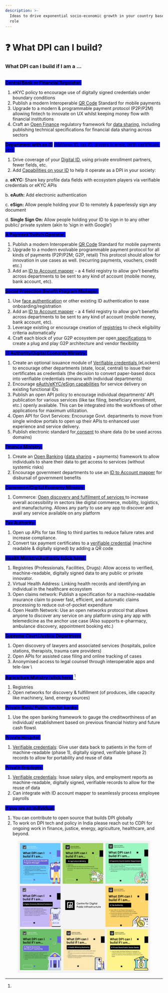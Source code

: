 ```yaml
---
description: >-
  Ideas to drive exponential socio-economic growth in your country based on your
  role
---
```


# ❓ What DPI can I build?

### What DPI can I build if I am a ...&#x20;

\
<mark style="background-color:blue;">**Central Bank or Financial Regulator:**</mark>&#x20;

1. eKYC policy to encourage use of digitally signed credentials under boundary conditions
2. Publish a modern Interoperable [QR Code](https://docs.cdpi.dev/technical-notes/digital-payment-networks/interoperable-qr-code) Standard for mobile payments
3. Upgrade to a modern & programmable payment protocol (P2P/P2M) allowing fintech to innovate on UX whilst keeping money flow with financial institutions&#x20;
4. Craft an [Open Finance](https://docs.cdpi.dev/technical-notes/data-and-credentialing-infra) regulatory framework for [data sharing](https://sahamati.org.in/what-is-account-aggregator/), including publishing technical specifications for financial data sharing across sectors

<mark style="background-color:blue;">**Department with an ID**</mark> <mark style="background-color:blue;"></mark><mark style="background-color:blue;">(National ID, tax ID, drivers license, birth certificate, etc):</mark>&#x20;

1. Drive coverage of your [Digital ID](https://docs.cdpi.dev/technical-notes/digital-ids-and-electronic-registries/digital-id), using private enrollment partners, fewer fields, etc.
2. Add [Capabilities on your ID](https://docs.cdpi.dev/technical-notes/digital-ids-and-electronic-registries/digital-id/capabilities-on-id-system) to help it operate as a DPI in your society:

a. **eKYC:** Share key profile data fields with ecosystem players via verifiable credentials or eKYC APIs

b. **eAuth:** Add electronic authentication&#x20;

c. **eSign:** Allow people holding your ID to remotely & paperlessly sign any document&#x20;

d. **Single Sign On:** Allow people holding your ID to sign in to any other public/ private system (akin to ‘sign in with Google’)

<mark style="background-color:blue;">**A Payment Switch Operator:**</mark>

1. Publish a modern Interoperable [QR Code](https://docs.cdpi.dev/technical-notes/digital-payment-networks/interoperable-qr-code) Standard for mobile payments
2. Upgrade to a modern evolvable programmable payment protocol for all kinds of payments (P2P/P2M; G2P, retail) This protocol should allow for innovation in use cases as well. (recurring payments, vouchers, credit etc.)
3. Add an [ID to Account mapper](https://g2pconnect.cdpi.dev/protocol/interfaces/beneficiary-management/mapper-architecture) - a 4 field registry to allow gov’t benefits across departments to be sent to any kind of account (mobile money, bank account, etc).

<mark style="background-color:blue;">**Social Protection Benefit Program Manager:**</mark>

1. Use [face authentication](https://docs.cdpi.dev/technical-notes/digital-ids-and-electronic-registries/digital-id/face-authentication) or other existing ID authentication to ease onboarding/registration
2. Add an [ID to Account mapper](https://g2pconnect.cdpi.dev/protocol/interfaces/beneficiary-management/mapper-architecture) - a 4 field registry to allow gov’t benefits across departments to be sent to any kind of account (mobile money, bank account, etc).
3. Leverage existing or encourage creation of [registries](https://g2pconnect.cdpi.dev/protocol/interfaces/registries) to check eligibility criteria automatically&#x20;
4. Craft each block of your G2P ecosystem per open[ specifications](https://g2pconnect.cdpi.dev/g2p-connect/readme) to create a plug and play G2P architecture and vendor flexibility

<mark style="background-color:blue;">**IT Authority/Digital Economy Ministry:**</mark>

1. Create an optional issuance module of [Verifiable credentials ](https://docs.cdpi.dev/technical-notes/data-and-credentialing-infra/verifiable-credentials)(eLockers) to encourage other departments (state, local, central) to issue their certificates as credentials (the decision to convert paper-based docs into verifiable credentials remains with individual departments)&#x20;
2. Encourage [eAuth/eKYC/eSign capabilities](https://docs.cdpi.dev/technical-notes/digital-ids-and-electronic-registries/digital-id/capabilities-on-id-system) for service delivery on existing functional IDs
3. Publish an open API policy to encourage individual departments’ API publication for various services (like tax filing, beneficiary enrollment, etc.) openly available. This can be integrated into the workflows of other applications for maximum utilization. &#x20;
4. Open API for Govt Services: Encourage Govt. departments to move from single window portals to open up their APIs to enhanced user experience and service delivery.
5. Publish electronic standard for[ consent](https://docs.cdpi.dev/technical-notes/electronic-signature-pki-and-trust-infra/econsent) to share data (to be used across domains)

<mark style="background-color:blue;">**Finance Ministry:**</mark>&#x20;

1. Create an [Open Banking](https://docs.cdpi.dev/technical-notes/data-and-credentialing-infra) ([data sharing](https://sahamati.org.in/what-is-account-aggregator/) + payments) framework to allow individuals to share their data to get access to services (without systemic risks)
2. Encourage government departments to use an [ID to Account mapper](https://g2pconnect.cdpi.dev/protocol/interfaces/beneficiary-management/mapper-architecture) for disbursal of government benefits

<mark style="background-color:blue;">**Commerce/Digital Economy Ministry:**</mark>

1. Commerce: [Open discovery and fulfilment of services ](https://docs.cdpi.dev/technical-notes/discovery-and-fulfillment-networks)to increase overall accessibility in sectors like digital commerce, mobility, logistics, and manufacturing. Allows any party to use any app to discover and avail any service available on any platform

<mark style="background-color:blue;">**Tax Authority:**</mark>&#x20;

1. Open up APIs for tax filing to third parties to reduce failure rates and increase compliance.
2. Convert tax payment certificates to a [verifiable credential](https://docs.cdpi.dev/technical-notes/data-and-credentialing-infra/verifiable-credentials) (machine readable & digitally signed) by adding a QR code

[<mark style="background-color:blue;">**Health Ministry/Authority (click here):**</mark>](https://docs.cdpi.dev/blueprints/health-connect-forthcoming)

1. Registries (Professionals, Facilities, Drugs):  Allow access to verified, machine-readable, digitally signed data to any public or private innovator.&#x20;
2. Virtual Health Address: Linking health records and identifying an individual in the healthcare ecosystem
3. Open claims network: Publish a specification for a machine-readable insurance claim to power fast, efficient, and automatic claims processing to reduce out-of-pocket expenditure
4. Open Health Network: Use an open networks protocol that allows anyone to discover any service on any platform using any app with telemedicine as the anchor use case  (Also supports e-pharmacy, ambulance discovery, appointment booking etc.)

<mark style="background-color:blue;">**Supreme Court/Justice Department**</mark>

1. Open discovery of lawyers and associated services (hospitals, police stations, therapists, trauma care providers)&#x20;
2. Open APIs for assisted case filing and online tracking of cases&#x20;
3. Anonymised access to legal counsel through interoperable apps and tele-law \


[<mark style="background-color:blue;">**Agriculture Ministry (click here)**</mark>  ](#user-content-fn-1)[^1]

1. Registries&#x20;
2. Open networks for discovery & fulfillment (of produces, idle capacity like machinery, land, energy sources)

<mark style="background-color:blue;">**Private Bank/ Public sector banks:**</mark>

1. Use the open banking framework to gauge the creditworthiness of an individual/ establishment based on previous financial history and future cash flows\


<mark style="background-color:blue;">**Private Hospital:**</mark>&#x20;

1. [Verifiable credentials](https://docs.cdpi.dev/technical-notes/data-and-credentialing-infra/verifiable-credentials): Give user data back to patients in the form of machine-readable (phase 1), digitally signed, verifiable (phase 2) records to allow for portability and reuse of data&#x20;

<mark style="background-color:blue;">**Private Employer:**</mark>

1. [Verifiable credentials](https://docs.cdpi.dev/technical-notes/data-and-credentialing-infra/verifiable-credentials): Issue salary slips, and employment reports as machine-readable, digitally signed, verifiable records to allow for the reuse of data&#x20;
2. Can integrate with ID account mapper to seamlessly process employee payrolls

<mark style="background-color:blue;">**If you are an individual:**</mark>&#x20;

1. You can contribute to open source that builds DPI globally&#x20;
2. To work on DPI tech and policy in India please reach out to CDPI for ongoing work in finance, justice, energy, agriculture, healthcare, and beyond.&#x20;

<figure><img src="../.gitbook/assets/wkb.jpg" alt=""><figcaption></figcaption></figure>



[^1]: 
